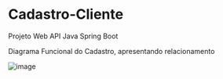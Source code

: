 # Cadastro-Cliente
Projeto Web API Java Spring Boot

Diagrama Funcional do Cadastro, apresentando relacionamento

![image](https://user-images.githubusercontent.com/55770645/201410949-10035268-24f0-43a1-829e-c432db32b62c.png)
